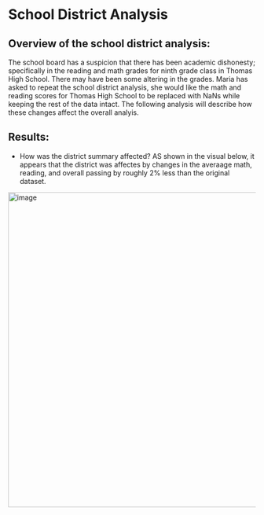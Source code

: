 # School District Analysis

## Overview of the school district analysis:

The school board has a suspicion that there has been academic dishonesty; specifically in the reading and math grades for ninth grade class in Thomas High School. There may have been some altering in the grades. Maria has asked to repeat the school district analysis, she would like the math and reading scores for Thomas High School to be replaced with NaNs while keeping the rest of the data intact. The following analysis will describe how these changes affect the overall analyis. 

## Results:
- How was the district summary affected?
AS shown in the visual below, it appears that the district was affectes by changes in the averaage math, reading, and overall passing by roughly 2% less than the original dataset.
<img width="641" alt="image" src="https://user-images.githubusercontent.com/107371010/203661294-98e0bf14-2932-44b2-9e90-ee64523aeb1b.png">

